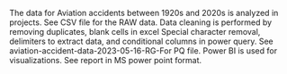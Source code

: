 The data for Aviation accidents between 1920s and 2020s is analyzed in projects. 
See CSV file for the RAW data.
Data cleaning is performed by removing duplicates, blank cells in excel
Special character removal, delimiters to extract data, and conditional columns in power query.
See aviation-accident-data-2023-05-16-RG-For PQ file.
Power BI is used for visualizations.
See report in MS power point format.
